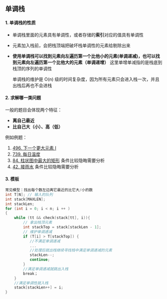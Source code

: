 ## 单调栈

#### 1. 单调栈的性质

- 单调栈里面的元素具有单调性，或者存储的**索引**对应的值具有单调性

- 元素加入栈前，会把栈顶端把破坏栈单调性的元素给剔除出来

- **使用单调栈可以找到元素向左遍历第一个比他小的元素(单调递减)，也可以找到元素向左遍历第一个比他大的元素（单调递增）** 这里单增单减指的是栈底到栈顶的序列的单调性

   单调栈的维护是 O(n) 级的时间复杂度，因为所有元素只会进入栈一次，并且出栈后再也不会进栈

#### 2. 求解哪一类问题

一般的题目会体现两个特征：

- **离自己最近**
- **比自己大（小）、高（低）**

例如例题：

1.  [496. 下一个更大元素 I]( https://leetcode-cn.com/problems/next-greater-element-i/ )
2. [739. 每日温度](https://leetcode-cn.com/problems/daily-temperatures/)
3. [84. 柱状图中最大的矩形](https://leetcode-cn.com/problems/largest-rectangle-in-histogram/) 条件比较隐晦需要分析
4. [42. 接雨水](https://leetcode-cn.com/problems/trapping-rain-water/) 条件比较隐晦需要分析

#### 3. 模板

~~~c
常见模型：找出每个数左边离它最近的比它大/小的数
int T[N]; // 输入的队列
int stack[MAXLEN];
int stackLen;
for (int i = 0; i < n; i ++ )
{
    while (tt && check(stack[tt], i)){
        // 拿出栈顶元素
        int stackTop = stack[stackLen - 1];
        // 维护单调递减
        if (T[i] > T[stackTop]) {
           //不满足单调递减
           ...
           //处理后就出栈继续寻找栈中满足单调递减的元素
           stackLen--;
           continue; 
        }
        //满足单调递减就跳出入栈
        break；
    }
    //满足单调性就入栈
    stack[stackLen++] = i;
}
~~~





